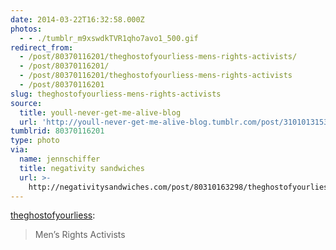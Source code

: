 ```yaml
---
date: 2014-03-22T16:32:58.000Z
photos:
  - - ./tumblr_m9xswdkTVR1qho7avo1_500.gif
redirect_from:
  - /post/80370116201/theghostofyourliess-mens-rights-activists/
  - /post/80370116201/
  - /post/80370116201/theghostofyourliess-mens-rights-activists
  - /post/80370116201
slug: theghostofyourliess-mens-rights-activists
source:
  title: youll-never-get-me-alive-blog
  url: 'http://youll-never-get-me-alive-blog.tumblr.com/post/31010131531'
tumblrid: 80370116201
type: photo
via:
  name: jennschiffer
  title: negativity sandwiches
  url: >-
    http://negativitysandwiches.com/post/80310163298/theghostofyourliess-mens-rights-activists
---
```

<p><a class="tumblr_blog" href="http://theghostofyourliess.tumblr.com/post/46274373034/mens-rights-activists">theghostofyourliess</a>:</p>

<blockquote>
<p>Men’s Rights Activists</p>
</blockquote>
